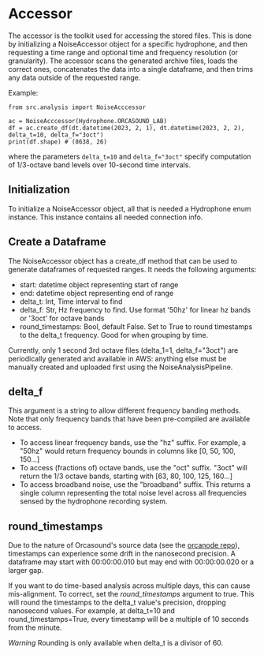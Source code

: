 # Accessor

The accessor is the toolkit used for accessing the stored files. This is done by initializing a NoiseAccessor object for a specific hydrophone, and then requesting a time range and optional time and frequency resolution (or granularity). The accessor scans the generated archive files, loads the correct ones, concatenates the data into a single dataframe, and then trims any data outside of the requested range.

Example:

```
from src.analysis import NoiseAcccessor

ac = NoiseAcccessor(Hydrophone.ORCASOUND_LAB)
df = ac.create_df(dt.datetime(2023, 2, 1), dt.datetime(2023, 2, 2), delta_t=10, delta_f="3oct")
print(df.shape) # (8638, 26)
```

where the parameters `delta_t=10` and `delta_f="3oct"` specify computation of 1/3-octave band levels over 10-second time intervals.

## Initialization

To initialize a NoiseAccessor object, all that is needed a Hydrophone enum instance. This instance contains all needed connection info.

## Create a Dataframe

The NoiseAccessor object has a create_df method that can be used to generate dataframes of requested ranges. It needs the following arguments:

- start: datetime object representing start of range
- end: datetime object representing end of range
- delta_t: Int, Time interval to find
- delta_f: Str, Hz frequency to find. Use format '50hz' for linear hz bands or '3oct' for octave bands
- round_timestamps: Bool, default False. Set to True to round timestamps to the delta_t frequency. Good for when grouping by time.

Currently, only 1 second 3rd octave files (delta_1=1, delta_f="3oct") are periodically generated and available in AWS: anything else must be manually created and uploaded first using the NoiseAnalysisPipeline.

## delta_f

This argument is a string to allow different frequency banding methods. Note that only frequency bands that have been pre-compiled are available to access.

- To access linear frequency bands, use the "hz" suffix. For example, a "50hz" would return frequency bounds in columns like [0, 50, 100, 150...]
- To access (fractions of) octave bands, use the "oct" suffix. "3oct" will return the 1/3 octave bands, starting with [63, 80, 100, 125, 160...]
- To access broadband noise, use the "broadband" suffix. This returns a single column representing the total noise level across all frequencies sensed by the hydrophone recording system.

## round_timestamps

Due to the nature of Orcasound's source data (see the [orcanode repo](https://github.com/orcasound/orcanode)), timestamps can experience some drift in the nanosecond precision. A dataframe may start with 00:00:00.010 but may end with 00:00:00.020 or a larger gap.

If you want to do time-based analysis across multiple days, this can cause mis-alignment. To correct, set the _round_timestamps_ argument to true. This will round the timestamps to the delta_t value's precision, dropping nanosecond values. For example, at delta_t=10 and round_timestamps=True, every timestamp will be a multiple of 10 seconds from the minute.

_*Warning*_ Rounding is only available when delta_t is a divisor of 60.
